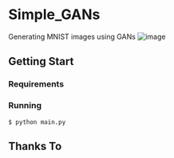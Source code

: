 # Simple_GANs
Generating MNIST images using GANs
![image](https://user-images.githubusercontent.com/56813534/113173465-5be4ed00-9284-11eb-8528-745d9a06b34c.png)

## Getting Start
### Requirements

### Running
`$ python main.py`

## Thanks To
